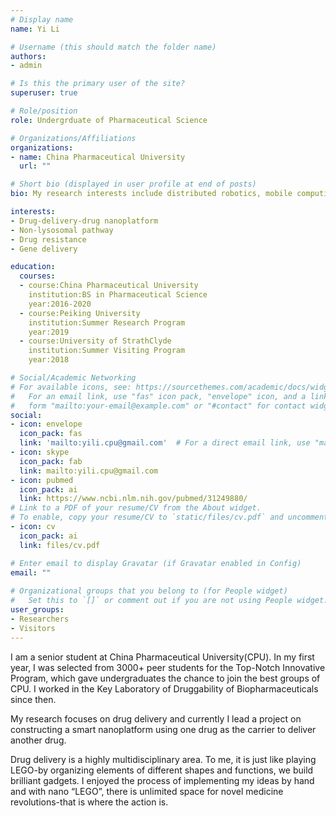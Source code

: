 ```yaml
---
# Display name
name: Yi Li

# Username (this should match the folder name)
authors:
- admin

# Is this the primary user of the site?
superuser: true

# Role/position
role: Undergrduate of Pharmaceutical Science 

# Organizations/Affiliations
organizations:
- name: China Pharmaceutical University
  url: ""

# Short bio (displayed in user profile at end of posts)
bio: My research interests include distributed robotics, mobile computing and programmable matter.

interests:
- Drug-delivery-drug nanoplatform
- Non-lysosomal pathway
- Drug resistance
- Gene delivery

education:
  courses:
  - course:China Pharmaceutical University
    institution:BS in Pharmaceutical Science 
    year:2016-2020
  - course:Peiking University
    institution:Summer Research Program 
    year:2019
  - course:University of StrathClyde
    institution:Summer Visiting Program 
    year:2018

# Social/Academic Networking
# For available icons, see: https://sourcethemes.com/academic/docs/widgets/#icons
#   For an email link, use "fas" icon pack, "envelope" icon, and a link in the
#   form "mailto:your-email@example.com" or "#contact" for contact widget.
social:
- icon: envelope
  icon_pack: fas
  link: 'mailto:yili.cpu@gmail.com'  # For a direct email link, use "mailto:test@example.org".
- icon: skype
  icon_pack: fab
  link: mailto:yili.cpu@gmail.com
- icon: pubmed
  icon_pack: ai
  link: https://www.ncbi.nlm.nih.gov/pubmed/31249880/
# Link to a PDF of your resume/CV from the About widget.
# To enable, copy your resume/CV to `static/files/cv.pdf` and uncomment the lines below.  
- icon: cv
  icon_pack: ai
  link: files/cv.pdf

# Enter email to display Gravatar (if Gravatar enabled in Config)
email: ""
  
# Organizational groups that you belong to (for People widget)
#   Set this to `[]` or comment out if you are not using People widget.  
user_groups:
- Researchers
- Visitors
---
```


I am a senior student at China Pharmaceutical University(CPU). In my first year, I was selected from 3000+ peer students for the Top-Notch Innovative Program, which gave undergraduates the chance to join the best groups of CPU. I worked in the Key Laboratory of Druggability of Biopharmaceuticals since then. 

My research focuses on drug delivery and currently I lead a project on constructing a smart nanoplatform using one drug as the carrier to deliver another drug.

Drug delivery is a highly multidisciplinary area. To me, it is just like playing LEGO-by organizing elements of different shapes and functions, we build brilliant gadgets. I enjoyed the process of implementing my ideas by hand and with nano “LEGO”, there is unlimited space for novel medicine revolutions-that is where the action is.
